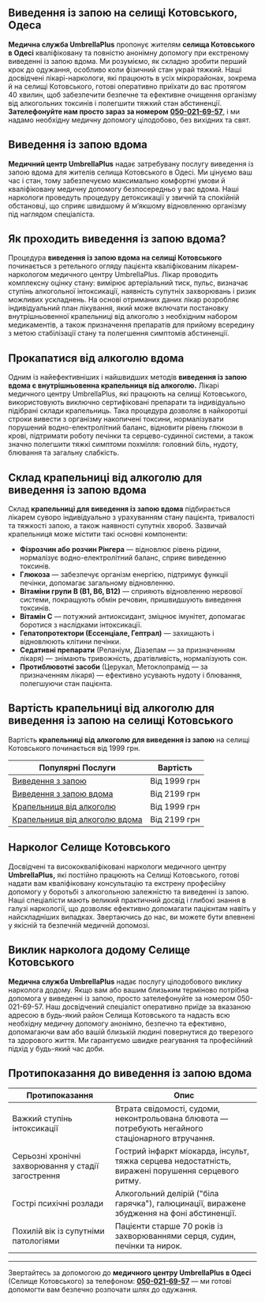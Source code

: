 
## Виведення із запою на селищі Котовського, Одеса

**Медична служба UmbrellaPlus** пропонує жителям **селища Котовського в Одесі** кваліфіковану та повністю анонімну допомогу при екстреному виведенні із запою вдома. Ми розуміємо, як складно зробити перший крок до одужання, особливо коли фізичний стан украй тяжкий. Наші досвідчені лікарі-наркологи, які працюють в усіх мікрорайонах, зокрема й на селищі Котовського, готові оперативно приїхати до вас протягом 40 хвилин, щоб забезпечити безпечне та ефективне очищення організму від алкогольних токсинів і полегшити тяжкий стан абстиненції. **Зателефонуйте нам просто зараз за номером** **[050-021-69-57](tel:0500216957)**, і ми надамо необхідну медичну допомогу цілодобово, без вихідних та свят.

## Виведення із запою вдома

**Медичний центр UmbrellaPlus** надає затребувану послугу виведення із запою вдома для жителів селища Котовського в Одесі. Ми цінуємо ваш час і стан, тому забезпечуємо максимально комфортні умови й кваліфіковану медичну допомогу безпосередньо у вас вдома. Наші наркологи проведуть процедуру детоксикації у звичній та спокійній обстановці, що сприяє швидшому й м’якшому відновленню організму під наглядом спеціаліста.

## Як проходить виведення із запою вдома?

Процедура **виведення із запою вдома на селищі Котовського** починається з ретельного огляду пацієнта кваліфікованим лікарем-наркологом медичного центру UmbrellaPlus. Лікар проводить комплексну оцінку стану: вимірює артеріальний тиск, пульс, визначає ступінь алкогольної інтоксикації, наявність супутніх захворювань і ризик можливих ускладнень. На основі отриманих даних лікар розробляє індивідуальний план лікування, який може включати постановку внутрішньовенної крапельниці від алкоголю з необхідним набором медикаментів, а також призначення препаратів для прийому всередину з метою стабілізації стану та полегшення симптомів абстиненції.

## Прокапатися від алкоголю вдома

Одним із найефективніших і найшвидших методів **виведення із запою вдома є внутрішньовенна крапельниця від алкоголю.** Лікарі медичного центру UmbrellaPlus, які працюють на селищі Котовського, використовують виключно сертифіковані препарати та індивідуально підібрані склади крапельниць. Така процедура дозволяє в найкоротші строки вивести з організму накопичені токсини, нормалізувати порушений водно-електролітний баланс, відновити рівень глюкози в крові, підтримати роботу печінки та серцево-судинної системи, а також значно полегшити тяжкі симптоми похмілля: головний біль, нудоту, блювання та загальну слабкість.

## Склад крапельниці від алкоголю для виведення із запою вдома

Склад **крапельниці для виведення із запою вдома** підбирається лікарем суворо індивідуально з урахуванням стану пацієнта, тривалості та тяжкості запою, а також наявності супутніх хвороб. Зазвичай крапельниця може містити такі основні компоненти:

* **Фізрозчин або розчин Рінгера** — відновлює рівень рідини, нормалізує водно-електролітний баланс, сприяє виведенню токсинів.
* **Глюкоза** — забезпечує організм енергією, підтримує функції печінки, допомагає загальному відновленню.
* **Вітаміни групи B (B1, B6, B12)** — сприяють відновленню нервової системи, покращують обмін речовин, пришвидшують виведення токсинів.
* **Вітамін C** — потужний антиоксидант, зміцнює імунітет, допомагає боротися з наслідками інтоксикації.
* **Гепатопротектори (Ессенціале, Гептрал)** — захищають і відновлюють клітини печінки.
* **Седативні препарати** (Реланіум, Діазепам — за призначенням лікаря) — знімають тривожність, дратівливість, нормалізують сон.
* **Протиблювотні засоби** (Церукал, Метоклопрамід — за призначенням лікаря) — ефективно усувають нудоту і блювання, полегшуючи стан пацієнта.

## Вартість крапельниці від алкоголю для виведення із запою на селищі Котовського

Вартість **крапельниці від алкоголю для виведення із запою** на селищі Котовського починається від 1999 грн.

| Популярні Послуги                                                                                       | Вартість     |
| ------------------------------------------------------------------------------------------------------- | ------------ |
| [Виведення з запою](https://umbrella-plus.com.ua/uk/vivod-iz-zapoia-od-ua/)                             | Від 1999 грн |
| [Виведення з запою вдома](https://umbrella-plus.com.ua/uk/vivod-iz-zapoia-na-domy-od-ua/)               | Від 2199 грн |
| [Крапельниця від алкоголю](https://umbrella-plus.com.ua/uk/kapelnica-ot-alkogolia-od-ua/)               | Від 1999 грн |
| [Крапельниця від алкоголю вдома](https://umbrella-plus.com.ua/uk/kapelnica-ot-alkogolia-na-domu-od-ua/) | Від 2199 грн |

## Нарколог Селище Котовського

Досвідчені та висококваліфіковані наркологи медичного центру **UmbrellaPlus,** які постійно працюють на Селищі Котовського, готові надати вам кваліфіковану консультацію та екстрену професійну допомогу у боротьбі з алкогольною залежністю та виведенні із запою. Наші спеціалісти мають великий практичний досвід і глибокі знання в галузі наркології, що дозволяє ефективно допомагати пацієнтам навіть у найскладніших випадках. Звертаючись до нас, ви можете бути впевнені у якісній та безпечній медичній допомозі.

## Виклик нарколога додому Селище Котовського

**Медична служба UmbrellaPlus** надає послугу цілодобового виклику нарколога додому. Якщо вам або вашим близьким терміново потрібна допомога у виведенні із запою, просто зателефонуйте за номером 050-021-69-57. Наш досвідчений спеціаліст оперативно приїде за вказаною адресою в будь-який район Селища Котовського та надасть всю необхідну медичну допомогу анонімно, безпечно та ефективно, допомагаючи вам або вашій близькій людині повернутися до тверезого та здорового життя. Ми гарантуємо швидке реагування та професійний підхід у будь-який час доби.

## Протипоказання до виведення із запою вдома

| Протипоказання                                      | Опис                                                                                                |
| --------------------------------------------------- | --------------------------------------------------------------------------------------------------- |
| Важкий ступінь інтоксикації                         | Втрата свідомості, судоми, неконтрольована блювота — потребують негайного стаціонарного втручання.  |
| Серьозні хронічні захворювання у стадії загострення | Гострий інфаркт міокарда, інсульт, тяжка серцева недостатність, виражені порушення серцевого ритму. |
| Гострі психічні розлади                             | Алкогольний делірій ("біла гарячка"), галюцинації, виражене збудження на фоні абстиненції.          |
| Похилій вік із супутніми патологіями                | Пацієнти старше 70 років із захворюваннями серця, судин, печінки та нирок.                          |

***

Звертайтесь за допомогою до **медичного центру UmbrellaPlus в Одесі** (Селище Котовського) за телефоном: **[050-021-69-57](tel:0500216957)** — ми готові допомогти вам безпечно розпочати шлях до одужання.
